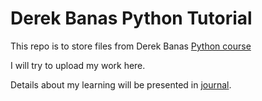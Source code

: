 # Derek Banas Python Tutorial

This repo is to store files from Derek Banas [Python course](https://www.udemy.com/course/ultimate-python-tutorial/)

I will try to upload my work here.

Details about my learning will be presented in [journal](journal.md).

